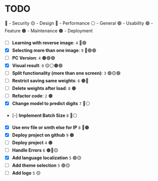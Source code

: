 # TODO

🔵 - Security
🟡 - Design
🔴 - Performance
⚪ - General
🟢 - Usability
🟣 - Feature
🟠 - Maintenance
🟤 - Deployment

- [ ] **Learning with reverse image**: `4` 🔴🟣
- [x] **Selecting more than one image**: `9` 🔴🟣🟢
- [ ] **PC Version**: `4` 🟠🟣🟢
- [x] **Visual result**: `8` 🟡⚪🟠🟢
- [ ] **Split functionality (more than one screen)**: `3` 🟣🟡🟢
- [ ] **Restrict saving same weights**: `6` 🟠🔵
- [ ] **Delete weights after load**: `8` 🟠
- [ ] **Refactor code**: `2` 🟠
- [x] **Change model to predict digits** `7` 🔴⚪
- [-] **Implement Batch Size** `8` 🔴⚪
- [x] **Use env file or smth else for IP** `8` 🔵🟤
- [x] **Deploy project on github** `9` 🟤
- [ ] **Deploy project** `4` 🟤
- [ ] **Handle Errors** `6` 🟠🔵🟡
- [x] **Add language localization** `5` 🟢🟡
- [ ] **Add theme selection** `5` 🟢🟡
- [ ] **Add logo** `5` 🟡
